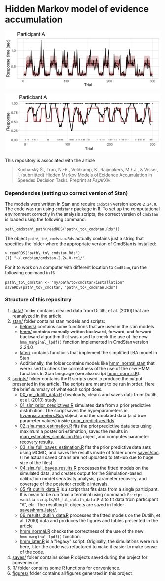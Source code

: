 # Hidden Markov model of evidence accumulation

![Response times of participant A modeled by the HMM + EAM framework](figures/post_pred_rt_subset_trials/dutilh_2010_subject_A.png)

![Responses of participant A modeled by the HMM + EAM framework](figures/post_pred_response_subset_trials/dutilh_2010_subject_A.png)

This repository is associated with the article

> Kucharský Š., Tran, N.-H., Veldkamp, K., Raijmakers, M.E.J., & Visser, I. (submitted) Hidden Markov Models of Ecidence Accumulation in Speeded Decision Tasks. Preprint at *PsyArXiv*.

### Dependencies (setting up correct version of Stan)

The models were written in Stan and require `CmdStan` version above `2.24.0`. The code was run using `cmdstanr` package in R. To set up the computational environment correctly in the analysis scripts, the correct version of `CmdStan` is loaded using the following command:

```
set\_cmdstan\_path(readRDS("path\_to\_cmdstan.Rds"))
```

The object `path\_to\_cmdstan.Rds` actually contains just a string that specifies the folder where the appropriate version of CmdStan is installed:

 ```
 > readRDS("path\_to\_cmdstan.Rds")
[1] "~/.cmdstan/cmdstan-2.24.0-rc1/"
 ```
 
 For it to work on a computer with different location to `CmdStan`, run the following command in R:
 
 ```
 path\_to\_cmdstan <- "my/path/to/cmdstan/installation"
 saveRDS(path\_to\_cmdstan, "path\_to\_cmdstan.Rds")
 ```

### Structure of this repository

1. [data/](data/) folder contains cleaned data from Dutilh, et al. (2010) that are reanalyzed in the article.
2. [stan/](stan/) folder contains stan models and scripts:
	* [helpers/](stan/helpers/) contains some functions that are used in the stan models
	* [hmm/](stan/hmm/) contains manually written backward, forward, and forward-backward algorithm that was used to check the use of the new `hmm_marginal_lpdf()` function implemented in CmdStan version 2.24.0.
	* [later/](stan/later/) contains functions that implement the simplified LBA model in Stan
	* Additionally, the folder contains models like [hmm\_normal.stan](stan/hmm\_normal.stan) that were used to check the correctness of the use of the new HMM functions in Stan language (see also script [hmm\_normal.R](scripts/hmm\_normal.R)).
3. [scripts/](scripts/) folder contains the R scripts used to produce the output presented in the article. The scripts are meant to be run in order. Here the brief summary of what each script does.
	* [00\_get\_dutilh\_data.R](scripts/00\_get\_dutilh\_data.R) downloads, cleans and saves data from Dutilh, et al. (2010) study.
	* [01\_sim\_prior\_predictives.R](scripts/01\_sim\_prior\_predictives.R) simulates data from a prior predictive distribution. The script saves the hyperparameters in [hyperparameters.Rds](saves/hyperparameters.Rds) object, and the simulated data (and true parameter values) inside [prior\_predictives.Rds](saves/prior\_predictives.Rds).
	* [02\_sim\_map\_estimation.R](scripts/01\_sim\_map\_estimation.R) fits the prior predictive data sets using maximum a posteriori estimation, saves the results in [map\_estimates\_simulation.Rds](saves/map\_estimates\_simulation.Rds) object, and computes parameter recovery results. 
	* [03\_sim\_full\_bayes\_estimation.R](scripts/01\_sim\_full\_bayes\_estimation.R) fits the prior predictive data sets using MCMC, and saves the results inside of folder under [saves/sbc](). (The actuall saved chains are not uploaded to GitHub due to huge size of the files)
	* [04\_sim\_full\_bayes\_results.R](scripts/01\_sim\_full\_bayes\_results.R) processes the fitted models on the simulated data, and creates output for the Simulation-based calibration model sensitivity analysis, parameter recovery, and coverage of the posterior credible intervals.
	* [05\_fit\_dutilh\_data.R](scripts/05\_fit\_dutilh\_data.R) is a script that fits data from a single participant. It is mean to be run from a terminal using command: `Rscript --vanilla scripts/05_fit_dutilh_data.R A` to fit data from participant "A", etc. The resulting fit objects are saved in folder [saves/hmm_later/]().
	* [06\_results\_dutilh\_data.R](scripts/05\_results\_dutilh\_data.R) processes the fitted models on the Dutilh, et al. (2010) data and produces the figures and tables presented in the article.
	* [hmm_normal.R](scripts/hmm_normal.R) checks  the correctness of the use of the new `hmm_marginal_lpdf()` function.
	* [hmm_later.R](scripts/hmm_later.R) is a "legacy" script. Originally, the simulations were run here, later the code was refactored to make it easier to make sense of the code.
4. [saves/](saves/) folder contains some R objects saved during the project for convenience.
5. [R/](R/) folder contains some R functions for convenience.
6. [figures/](figures) folder contains all figures generated in this project.


